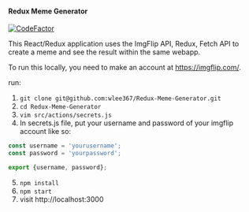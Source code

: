 #### Redux Meme Generator 
[![CodeFactor](https://www.codefactor.io/repository/github/sudhanshu-jha/meme-generator/badge)](https://www.codefactor.io/repository/github/sudhanshu-jha/meme-generator)

This React/Redux application uses the ImgFlip API, Redux, Fetch API to create a meme and see the result within the same webapp. 

To run this locally, you need to make an account at https://imgflip.com/. 

run: 

1. `git clone git@github.com:wlee367/Redux-Meme-Generator.git`
2. `cd Redux-Meme-Generator`
3. `vim src/actions/secrets.js`
4. In secrets.js file, put your username and password of your imgflip account like so: 

```javascript
const username = 'yourusername';
const password = 'yourpassword';

export {username, password};
```
5. `npm install`
6. `npm start`
7. visit http://localhost:3000
